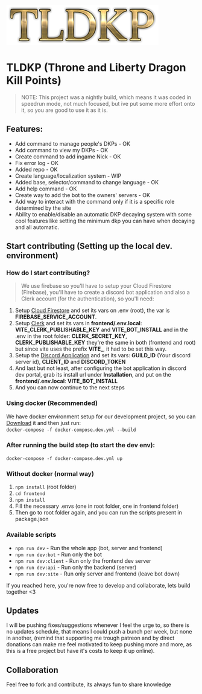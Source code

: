 ![Tux, the Linux mascot](/assets/logo.png)

# TLDKP (Throne and Liberty Dragon Kill Points)

> NOTE: This project was a nightly build, which means it was coded in speedrun mode, not much focused, but ive put some more effort onto it, so you are good to use it as it is.

## Features:
- Add command to manage people's DKPs - OK
- Add command to view my DKPs - OK
- Create command to add ingame Nick - OK
- Fix error log - OK
- Added repo - OK
- Create language/localization system - WIP
- Added base, selector/command to change language - OK
- Add help command - OK
- Create way to add the bot to the owners' servers - OK
- Add way to interact with the command only if it is a specific role determined by the site
- Ability to enable/disable an automatic DKP decaying system with some cool features like setting the minimum dkp you can have when decaying and all automatic.

## Start contributing (Setting up the local dev. environment)

### How do I start contributing?
> We use firebase so you'll have to setup your Cloud Firestore (Firebase), you'll have to create a discord bot application and also a Clerk account (for the authentication),
so you'll need:

1. Setup [Cloud Firestore](https://firebase.google.com) and set its vars on .env (root), the var is **FIREBASE_SERVICE_ACCOUNT**.  
2. Setup [Clerk](https://clerk.com) and set its vars in **frontend/.env.local**: **VITE_CLERK_PUBLISHABLE_KEY** and **VITE_BOT_INSTALL** and in the .env in the root folder: **CLERK_SECRET_KEY**, **CLERK_PUBLISHABLE_KEY** they're the same
in both (frontend and root) but since vite uses the prefix **VITE_**, it had to be set this way.  
3. Setup the [Discord Application](https://discord.com/developers/applications) and set its vars: **GUILD_ID** (Your discord server id), **CLIENT_ID** and **DISCORD_TOKEN**  
4. And last but not least, after configuring the bot application in discord dev portal, grab its install url under **Installation**, and put on the **frontend/.env.local**: **VITE_BOT_INSTALL**  
5. And you can now continue to the next steps  

### Using docker (Recommended)
We have docker environment setup for our development project, so you can [Download](https://www.docker.com/products/docker-desktop/) it and then just run:  
```docker-compose -f docker-compose.dev.yml --build```

### After running the build step (to start the dev env):  
```docker-compose -f docker-compose.dev.yml up```

### Without docker (normal way)
1. ```npm install``` (root folder)
2. ```cd frontend```
3. ```npm install```
4. Fill the necessary .envs (one in root folder, one in frontend folder)
5. Then go to root folder again, and you can run the scripts present in package.json

### Available scripts
* ```npm run dev``` - Run the whole app (bot, server and frontend)  
* ```npm run dev:bot``` - Run only the bot  
* ```npm run dev:client``` - Run only the frontend dev server  
* ```npm run dev:api``` - Run only the backend (server)  
* ```npm run dev:site``` - Run only server and frontend (leave bot down)  

If you reached here, you're now free to develop and collaborate, lets build together <3

## Updates
I will be pushing fixes/suggestions whenever I feel the urge to, so there is no updates schedule, that means I could push a bunch per week, but none in another, (remind that supporting me trough patreon and by direct donations can make me feel motivated to keep pushing more and more, as this is a free project but have it's costs to keep it up online).

## Collaboration
Feel free to fork and contribute, its always fun to share knowledge